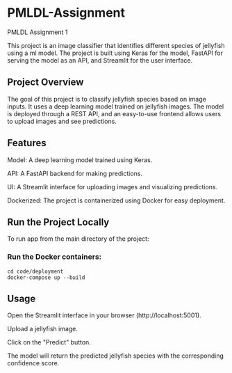 # PMLDL-Assignment
PMLDL Assignment 1

This project is an image classifier that identifies different species of jellyfish using a ml model. The project is built using Keras for the model, FastAPI for serving the model as an API, and Streamlit for the user interface.

## Project Overview
The goal of this project is to classify jellyfish species based on image inputs. It uses a deep learning model trained on jellyfish images. The model is deployed through a REST API, and an easy-to-use frontend allows users to upload images and see predictions.

## Features
Model: A deep learning model trained using Keras.

API: A FastAPI backend for making predictions.

UI: A Streamlit interface for uploading images and visualizing predictions.

Dockerized: The project is containerized using Docker for easy deployment.

## Run the Project Locally

To run app from the main directory of the project:

### Run the Docker containers:
```
cd code/deployment
docker-compose up --build
```

## Usage
Open the Streamlit interface in your browser (http://localhost:5001).

Upload a jellyfish image.

Click on the "Predict" button.

The model will return the predicted jellyfish species with the corresponding confidence score.

